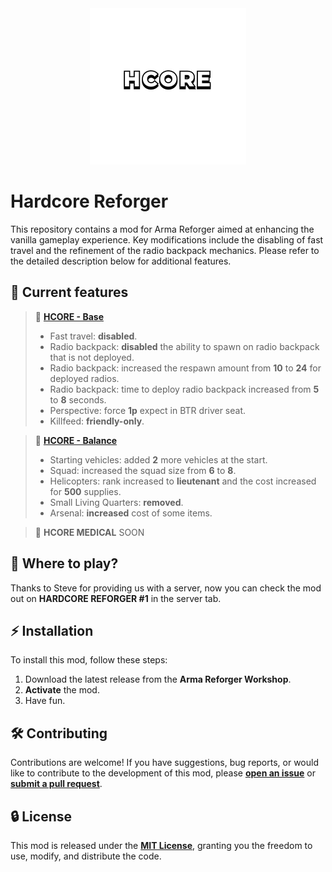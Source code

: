 <div align="center">
  <kbd>
    <img alt="homepage" src="./HCOREextra/HCORE.png" width="250px"/>
  </kbd>
</div>

# Hardcore Reforger

This repository contains a mod for Arma Reforger aimed at enhancing the vanilla gameplay experience. Key modifications include the disabling of fast travel and the refinement of the radio backpack mechanics. Please refer to the detailed description below for additional features.

## 📜 Current features

> 🧭 [**HCORE - Base**](https://reforger.armaplatform.com/workshop/5F16EB983E502B00-HCORE-Base)
> - Fast travel: **disabled**.
> - Radio backpack: **disabled** the ability to spawn on radio backpack that is not deployed.
> - Radio backpack: increased the respawn amount from **10** to **24** for deployed radios.
> - Radio backpack: time to deploy radio backpack increased from **5** to **8** seconds.
> - Perspective: force **1p** expect in BTR driver seat.
> - Killfeed: **friendly-only**.

> 🧭 [**HCORE - Balance**](https://reforger.armaplatform.com/workshop/5F170B3434C619B1-HCORE-Balance)
> - Starting vehicles: added **2** more vehicles at the start.
> - Squad: increased the squad size from **6** to **8**.
> - Helicopters: rank increased to **lieutenant** and the cost increased for **500** supplies.
> - Small Living Quarters: **removed**.
> - Arsenal: **increased** cost of some items.

> 🧭 **HCORE MEDICAL**
> SOON

## 🤔 Where to play?
Thanks to Steve for providing us with a server, now you can check the mod out on **HARDCORE REFORGER #1** in the server tab.

## ⚡ Installation
To install this mod, follow these steps:

1. Download the latest release from the **Arma Reforger Workshop**.
2. **Activate** the mod.
3. Have fun.

## 🛠️ Contributing
Contributions are welcome! If you have suggestions, bug reports, or would like to contribute to the development of this mod, please [**open an issue**](https://github.com/Vuk77/HardcoreReforger/issues) or [**submit a pull request**](https://github.com/Vuk77/HardcoreReforger/pulls).

## 🔒 License
This mod is released under the [**MIT License**](LICENSE), granting you the freedom to use, modify, and distribute the code.
